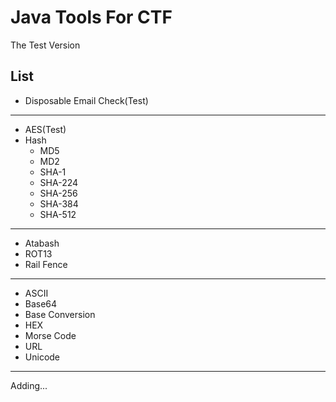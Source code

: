 # Java Tools For CTF

The Test Version

## List
 
- Disposable Email Check(Test)
---
- AES(Test) 
- Hash
  - MD5
  - MD2
  - SHA-1
  - SHA-224
  - SHA-256
  - SHA-384
  - SHA-512
---
- Atabash 
- ROT13
- Rail Fence
---
- ASCII
- Base64
- Base Conversion
- HEX
- Morse Code
- URL
- Unicode
---

Adding...
